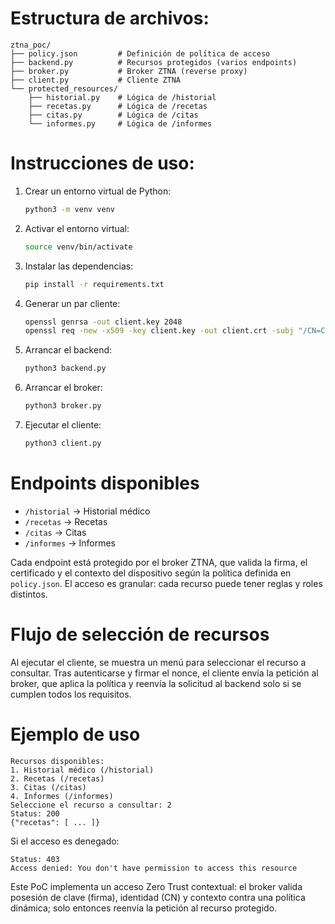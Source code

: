 # Estructura de archivos:

```
ztna_poc/
├── policy.json         # Definición de política de acceso
├── backend.py          # Recursos protegidos (varios endpoints)
├── broker.py           # Broker ZTNA (reverse proxy)
├── client.py           # Cliente ZTNA
└── protected_resources/
    ├── historial.py    # Lógica de /historial
    ├── recetas.py      # Lógica de /recetas
    ├── citas.py        # Lógica de /citas
    └── informes.py     # Lógica de /informes
```

# Instrucciones de uso:
1. Crear un entorno virtual de Python:
   ```bash
   python3 -m venv venv
   ```
2. Activar el entorno virtual:
   ```bash
   source venv/bin/activate
   ```
3. Instalar las dependencias:
   ```bash
   pip install -r requirements.txt
   ```
4. Generar un par cliente:
   ```bash
   openssl genrsa -out client.key 2048
   openssl req -new -x509 -key client.key -out client.crt -subj "/CN=Client1"
   ```
5. Arrancar el backend:
   ```bash
   python3 backend.py
   ```
6. Arrancar el broker:
   ```bash
   python3 broker.py
   ```
7. Ejecutar el cliente:
   ```bash
   python3 client.py
   ```

# Endpoints disponibles
- `/historial`   → Historial médico
- `/recetas`     → Recetas
- `/citas`       → Citas
- `/informes`    → Informes

Cada endpoint está protegido por el broker ZTNA, que valida la firma, el certificado y el contexto del dispositivo según la política definida en `policy.json`. El acceso es granular: cada recurso puede tener reglas y roles distintos.

# Flujo de selección de recursos
Al ejecutar el cliente, se muestra un menú para seleccionar el recurso a consultar. Tras autenticarse y firmar el nonce, el cliente envía la petición al broker, que aplica la política y reenvía la solicitud al backend solo si se cumplen todos los requisitos.

# Ejemplo de uso
```
Recursos disponibles:
1. Historial médico (/historial)
2. Recetas (/recetas)
3. Citas (/citas)
4. Informes (/informes)
Seleccione el recurso a consultar: 2
Status: 200
{"recetas": [ ... ]}
```
Si el acceso es denegado:
```
Status: 403
Access denied: You don't have permission to access this resource
```

Este PoC implementa un acceso Zero Trust contextual: el broker valida posesión de clave (firma), identidad (CN) y contexto contra una política dinámica; solo entonces reenvía la petición al recurso protegido.